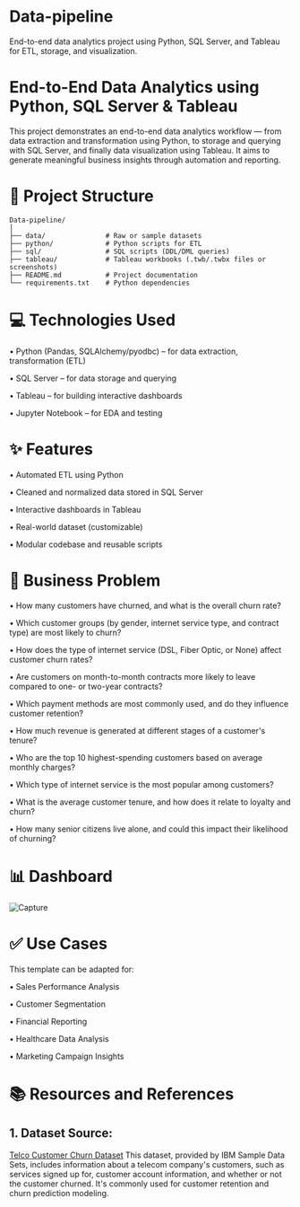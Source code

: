 # Data-pipeline

End-to-end data analytics project using Python, SQL Server, and Tableau for ETL, storage, and visualization.

# End-to-End Data Analytics using Python, SQL Server & Tableau

This project demonstrates an end-to-end data analytics workflow — from data extraction and transformation using Python, to storage and querying with SQL Server, and finally data visualization using Tableau. It aims to generate meaningful business insights through automation and reporting.

# 📁 Project Structure

```text
Data-pipeline/
│
├── data/               # Raw or sample datasets
├── python/             # Python scripts for ETL
├── sql/                # SQL scripts (DDL/DML queries)
├── tableau/            # Tableau workbooks (.twb/.twbx files or screenshots)
├── README.md           # Project documentation
└── requirements.txt    # Python dependencies
```

# 💻 Technologies Used

• Python (Pandas, SQLAlchemy/pyodbc) – for data extraction, transformation (ETL)

• SQL Server – for data storage and querying

• Tableau – for building interactive dashboards

• Jupyter Notebook – for EDA and testing

# ✨ Features

• Automated ETL using Python

• Cleaned and normalized data stored in SQL Server

• Interactive dashboards in Tableau

• Real-world dataset (customizable)

• Modular codebase and reusable scripts

# 🧠 Business Problem

• How many customers have churned, and what is the overall churn rate?

• Which customer groups (by gender, internet service type, and contract type) are most likely to churn?

• How does the type of internet service (DSL, Fiber Optic, or None) affect customer churn rates?

• Are customers on month-to-month contracts more likely to leave compared to one- or two-year contracts?

• Which payment methods are most commonly used, and do they influence customer retention?

• How much revenue is generated at different stages of a customer's tenure?

• Who are the top 10 highest-spending customers based on average monthly charges?

• Which type of internet service is the most popular among customers?

• What is the average customer tenure, and how does it relate to loyalty and churn?

• How many senior citizens live alone, and could this impact their likelihood of churning?

# 📊 Dashboard

![Capture](https://github.com/user-attachments/assets/792d2dfd-cabe-44b3-920a-2f194f1165a7)

# ✅ Use Cases

This template can be adapted for:

• Sales Performance Analysis

• Customer Segmentation

• Financial Reporting

• Healthcare Data Analysis

• Marketing Campaign Insights

# 📚 Resources and References

## 1. Dataset Source:

[Telco Customer Churn Dataset](https://www.kaggle.com/datasets/blastchar/telco-customer-churn)
This dataset, provided by IBM Sample Data Sets, includes information about a telecom company's customers, such as services signed up for, customer account information, and whether or not the customer churned. It's commonly used for customer retention and churn prediction modeling.
